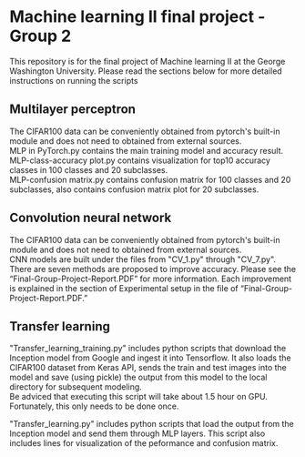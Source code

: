 # Machine learning II final project - Group 2
This repository is for the final project of Machine learning II at the George Washington University. Please read the sections below for more detailed instructions on running the scripts

## Multilayer perceptron
The CIFAR100 data can be conveniently obtained from pytorch's built-in module and does not need to obtained from external sources.<br>
MLP in PyTorch.py contains the main training model and accuracy result.<br>
MLP-class-accuracy plot.py contains visualization for top10 accuracy classes in 100 classes and 20 subclasses.<br>
MLP-confusion matrix.py contains confusion matrix for 100 classes and 20 subclasses, also contains confusion matrix plot for 20 subclasses.<br>

## Convolution neural network
The CIFAR100 data can be conveniently obtained from pytorch's built-in module and does not need to obtained from external sources.<br>
CNN models are built under the files from "CV_1.py" through "CV_7.py". There are seven methods are proposed to improve accuracy. Please see the “Final-Group-Project-Report.PDF” for more information. Each improvement is explained in the section of Experimental setup in
the file of “Final-Group-Project-Report.PDF.”

## Transfer learning
"Transfer_learning_training.py" includes python scripts that download the Inception model from Google and ingest it into Tensorflow. It also loads the CIFAR100 dataset from Keras API, sends the train and test images into the model and save (using pickle) the output from this model to the local directory for subsequent modeling.<br>
Be adviced that executing this script will take about 1.5 hour on GPU. Fortunately, this only needs to be done once.

"Transfer_learning.py" includes python scripts that load the output from the Inception model and send them through MLP layers. This script also includes lines for visualization of the peformance and confusion matrix.

